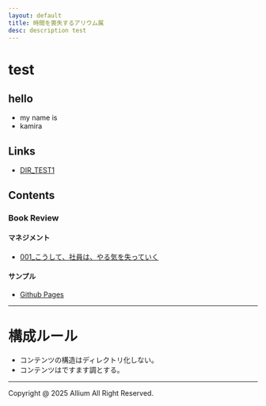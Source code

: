 ```yaml
---
layout: default
title: 時間を喪失するアリウム属
desc: description test
---
```

# test
## hello
- my name is
- kamira

## Links
- [DIR_TEST1](./dir_test1/dir_test.html)

## Contents
### Book Review
#### マネジメント
- [001_こうして、社員は、やる気を失っていく](./book_review/001/001.md)

#### サンプル
- [Github Pages](./github_pages/github_pages.html)

---
# 構成ルール
- コンテンツの構造はディレクトリ化しない。
- コンテンツはですます調とする。

---
Copyright @ 2025 Allium All Right Reserved.
